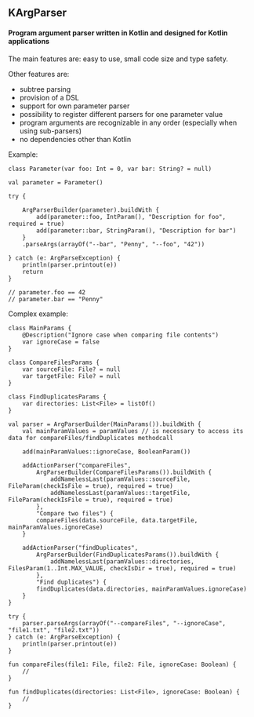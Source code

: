 ## KArgParser

#### Program argument parser written in Kotlin and designed for Kotlin applications

The main features are: easy to use, small code size and type safety.

Other features are:
- subtree parsing
- provision of a DSL
- support for own parameter parser
- possibility to register different parsers for one parameter value
- program arguments are recognizable in any order (especially when using sub-parsers)
- no dependencies other than Kotlin

Example:

    class Parameter(var foo: Int = 0, var bar: String? = null)
    
    val parameter = Parameter()
    
    try {
    
        ArgParserBuilder(parameter).buildWith {
            add(parameter::foo, IntParam(), "Description for foo", required = true)
            add(parameter::bar, StringParam(), "Description for bar")
        }
        .parseArgs(arrayOf("--bar", "Penny", "--foo", "42"))
    
    } catch (e: ArgParseException) {
        println(parser.printout(e))
        return
    }
    
    // parameter.foo == 42
    // parameter.bar == "Penny"
    


Complex example:

    class MainParams {
        @Description("Ignore case when comparing file contents")
        var ignoreCase = false
    }

    class CompareFilesParams {
        var sourceFile: File? = null
        var targetFile: File? = null
    }
    
    class FindDuplicatesParams {
        var directories: List<File> = listOf()
    }

    val parser = ArgParserBuilder(MainParams()).buildWith {
        val mainParamValues = paramValues // is necessary to access its data for compareFiles/findDuplicates methodcall
        
        add(mainParamValues::ignoreCase, BooleanParam())
        
        addActionParser("compareFiles", 
            ArgParserBuilder(CompareFilesParams()).buildWith {
                addNamelessLast(paramValues::sourceFile, FileParam(checkIsFile = true), required = true)
                addNamelessLast(paramValues::targetFile, FileParam(checkIsFile = true), required = true)
            },
            "Compare two files") {
            compareFiles(data.sourceFile, data.targetFile, mainParamValues.ignoreCase)
        }
        
        addActionParser("findDuplicates",
            ArgParserBuilder(FindDuplicatesParams()).buildWith {
                addNamelessLast(paramValues::directories, FilesParam(1..Int.MAX_VALUE, checkIsDir = true), required = true)
            },
            "Find duplicates") {
            findDuplicates(data.directories, mainParamValues.ignoreCase)
        }
    }
    
    try {
        parser.parseArgs(arrayOf("--compareFiles", "--ignoreCase", "file1.txt", "file2.txt"))
    } catch (e: ArgParseException) {
        println(parser.printout(e))
    }
    
    fun compareFiles(file1: File, file2: File, ignoreCase: Boolean) {
        //
    }
    
    fun findDuplicates(directories: List<File>, ignoreCase: Boolean) {
        //
    }